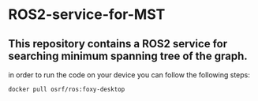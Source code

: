 # ROS2-service-for-MST
This repository contains a ROS2 service for searching minimum spanning tree of the graph.
---
in order to run the code on your device you can follow the following steps:

```
docker pull osrf/ros:foxy-desktop
```
